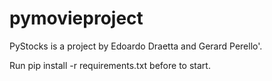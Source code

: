 # pymovieproject

PyStocks is a project by Edoardo Draetta and Gerard Perello'.

Run pip install -r requirements.txt before to start.